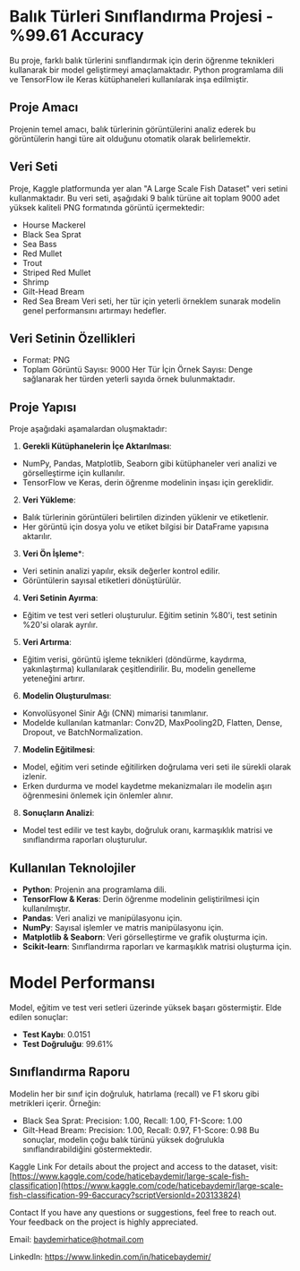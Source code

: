 
# Balık Türleri Sınıflandırma Projesi - %99.61 Accuracy
Bu proje, farklı balık türlerini sınıflandırmak için derin öğrenme teknikleri kullanarak bir model geliştirmeyi amaçlamaktadır. Python programlama dili ve TensorFlow ile Keras kütüphaneleri kullanılarak inşa edilmiştir.

## Proje Amacı 
Projenin temel amacı, balık türlerinin görüntülerini analiz ederek bu görüntülerin hangi türe ait olduğunu otomatik olarak belirlemektir. 

## Veri Seti 
Proje, Kaggle platformunda yer alan "A Large Scale Fish Dataset" veri setini kullanmaktadır. Bu veri seti, aşağıdaki 9 balık türüne ait toplam 9000 adet yüksek kaliteli PNG formatında görüntü içermektedir:

- Hourse Mackerel
- Black Sea Sprat
- Sea Bass
- Red Mullet
- Trout
- Striped Red Mullet
- Shrimp
- Gilt-Head Bream
- Red Sea Bream
Veri seti, her tür için yeterli örneklem sunarak modelin genel performansını artırmayı hedefler.

## Veri Setinin Özellikleri
- Format: PNG
- Toplam Görüntü Sayısı: 9000
Her Tür İçin Örnek Sayısı: Denge sağlanarak her türden yeterli sayıda örnek bulunmaktadır.

## Proje Yapısı 
Proje aşağıdaki aşamalardan oluşmaktadır:

1. **Gerekli Kütüphanelerin İçe Aktarılması**:

- NumPy, Pandas, Matplotlib, Seaborn gibi kütüphaneler veri analizi ve görselleştirme için kullanılır.
- TensorFlow ve Keras, derin öğrenme modelinin inşası için gereklidir.

2. **Veri Yükleme**:

- Balık türlerinin görüntüleri belirtilen dizinden yüklenir ve etiketlenir.
- Her görüntü için dosya yolu ve etiket bilgisi bir DataFrame yapısına aktarılır.

3. **Veri Ön İşleme***:

- Veri setinin analizi yapılır, eksik değerler kontrol edilir.
- Görüntülerin sayısal etiketleri dönüştürülür.

4. **Veri Setinin Ayırma**:

- Eğitim ve test veri setleri oluşturulur. Eğitim setinin %80'i, test setinin %20'si olarak ayrılır.

5. **Veri Artırma**:

- Eğitim verisi, görüntü işleme teknikleri (döndürme, kaydırma, yakınlaştırma) kullanılarak çeşitlendirilir. Bu, modelin genelleme yeteneğini artırır.

6. **Modelin Oluşturulması**:

- Konvolüsyonel Sinir Ağı (CNN) mimarisi tanımlanır.
- Modelde kullanılan katmanlar: Conv2D, MaxPooling2D, Flatten, Dense, Dropout, ve BatchNormalization.

7. **Modelin Eğitilmesi**:

- Model, eğitim veri setinde eğitilirken doğrulama veri seti ile sürekli olarak izlenir.
- Erken durdurma ve model kaydetme mekanizmaları ile modelin aşırı öğrenmesini önlemek için önlemler alınır.

8. **Sonuçların Analizi**:

- Model test edilir ve test kaybı, doğruluk oranı, karmaşıklık matrisi ve sınıflandırma raporları oluşturulur.


## Kullanılan Teknolojiler 
- **Python**: Projenin ana programlama dili.
- **TensorFlow & Keras**: Derin öğrenme modelinin geliştirilmesi için kullanılmıştır.
- **Pandas**: Veri analizi ve manipülasyonu için.
- **NumPy**: Sayısal işlemler  ve matris manipülasyonu için.
- **Matplotlib & Seaborn**: Veri görselleştirme ve grafik oluşturma için.
- **Scikit-learn**: Sınıflandırma raporları ve karmaşıklık matrisi oluşturma için.

# Model Performansı 
Model, eğitim ve test veri setleri üzerinde yüksek başarı göstermiştir. Elde edilen sonuçlar:

- **Test Kaybı**: 0.0151
- **Test Doğruluğu**: 99.61%

## Sınıflandırma Raporu
Modelin her bir sınıf için doğruluk, hatırlama (recall) ve F1 skoru gibi metrikleri içerir. Örneğin:

- Black Sea Sprat: Precision: 1.00, Recall: 1.00, F1-Score: 1.00
- Gilt-Head Bream: Precision: 1.00, Recall: 0.97, F1-Score: 0.98
Bu sonuçlar, modelin çoğu balık türünü yüksek doğrulukla sınıflandırabildiğini göstermektedir.


Kaggle Link
For details about the project and access to the dataset, visit: [https://www.kaggle.com/code/haticebaydemir/large-scale-fish-classification](https://www.kaggle.com/code/haticebaydemir/large-scale-fish-classification-99-6accuracy?scriptVersionId=203133824)

Contact
If you have any questions or suggestions, feel free to reach out. Your feedback on the project is highly appreciated.

Email: baydemirhatice@hotmail.com

Linkedln: https://www.linkedin.com/in/haticebaydemir/
